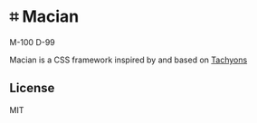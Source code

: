 # &#8983; Macian
M-100 D-99

Macian is a CSS framework inspired by and based on [Tachyons](https://tachyons.io/)

## License
MIT
